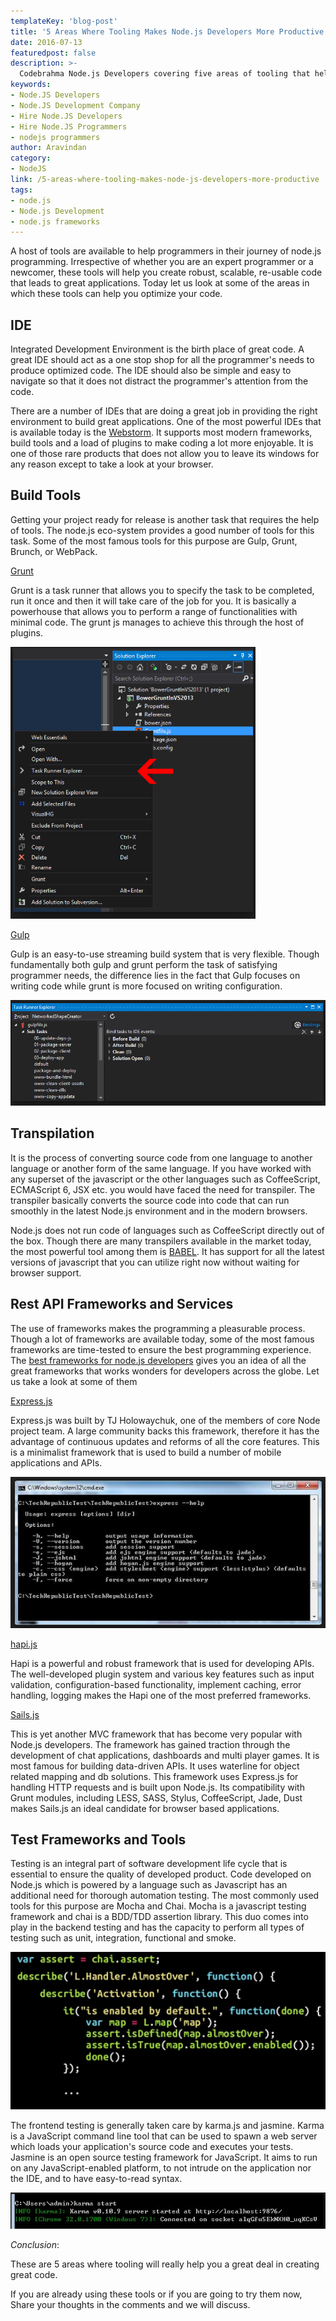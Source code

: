 ```yaml
---
templateKey: 'blog-post'
title: '5 Areas Where Tooling Makes Node.js Developers More Productive'
date: 2016-07-13
featuredpost: false
description: >-
  Codebrahma Node.js Developers covering five areas of tooling that help Node.js developers:/ IDEs, build tools, transpilation, REST API frameworks.
keywords:
- Node.JS Developers
- Node.JS Development Company
- Hire Node.JS Developers
- Hire Node.JS Programmers
- nodejs programmers
author: Aravindan
category:
- NodeJS
link: /5-areas-where-tooling-makes-node-js-developers-more-productive
tags:
- node.js
- Node.js Development
- node.js frameworks
---
```



A host of tools are available to help programmers in their journey of node.js programming. Irrespective of whether you are an expert programmer or a newcomer, these tools will help you create robust, scalable, re-usable code that leads to great applications. Today let us look at some of the areas in which these tools can help you optimize your code.

## IDE

Integrated Development Environment is the birth place of great code. A great IDE should act as a one stop shop for all the programmer's needs to produce optimized code. The IDE should also be simple and easy to navigate so that it does not distract the programmer's attention from the code.

There are a number of IDEs that are doing a great job in providing the right environment to build great applications.  One of the most powerful IDEs that is available today is the [Webstorm](https://www.jetbrains.com/webstorm/). It supports most modern frameworks, build tools and a load of plugins to make coding a lot more enjoyable. It is one of those rare products that does not allow you to leave its windows for any reason except to take a look at your browser.

## Build Tools

Getting your project ready for release is another task that requires the help of tools. The node.js eco-system provides a good number of tools for this task. Some of the most famous tools for this purpose are Gulp, Grunt, Brunch, or WebPack.

[Grunt](http://gruntjs.com/)

Grunt is a task runner that allows you to specify the task to be completed, run it once and then it will take care of the job for you. It is basically a powerhouse that allows you to perform a range of functionalities with minimal code. The grunt js manages to achieve this through the host of plugins.

![Grunt](./images/grunt.png)

[Gulp](http://gulpjs.com/)

Gulp is an easy-to-use streaming build system that is very flexible. Though fundamentally both gulp and grunt perform the task of satisfying programmer needs, the difference lies in the fact that Gulp focuses on writing code while grunt is more focused on writing configuration.

![gulp](./images/gulp.png)

## Transpilation

It is the process of converting source code from one language to another language or another form of the same language. If you have worked with any superset of the javascript or the other languages such as CoffeeScript, ECMAScript 6, JSX etc. you would have faced the need for transpiler. The transpiler basically converts the source code into code that can run smoothly in the latest Node.js environment and in the modern browsers.

Node.js does not run code of languages such as CoffeeScript directly out of the box. Though there are many transpilers available in the market today, the most powerful tool among them is [BABEL](https://babeljs.io/). It has support for all the latest versions of javascript that you can utilize right now without waiting for browser support.

## Rest API Frameworks and Services

The use of frameworks makes the programming a pleasurable process. Though a lot of frameworks are available today, some of the most famous frameworks are time-tested to ensure the best programming experience. The [best frameworks for node.js developers](/9-best-node-js-frameworks-developers) gives you an idea of all the great frameworks that works wonders for developers across the globe. Let us take a look at some of them

[Express.js](http://expressjs.com/)

Express.js was built by TJ Holowaychuk, one of the members of core Node project team. A large community backs this framework, therefore it has the advantage of continuous updates and reforms of all the core features. This is a minimalist framework that is used to build a number of mobile applications and APIs.

![express-js](./images/express-js.png)

[hapi.js](http://hapijs.com/)

Hapi is a powerful and robust framework that is used for developing APIs. The well-developed plugin system and various key features such as  input validation, configuration-based functionality, implement caching, error handling, logging makes the Hapi one of the most preferred frameworks.

[Sails.js](http://sailsjs.org/)

This is yet another MVC framework that has become very popular with Node.js developers. The framework has gained traction through the development of chat applications, dashboards and multi player games. It is most famous for building data-driven APIs. It uses waterline for object related mapping and db solutions. This framework uses Express.js for handling HTTP requests and is built upon Node.js. Its compatibility with Grunt modules, including LESS, SASS, Stylus, CoffeeScript, Jade, Dust makes Sails.js an ideal candidate for browser based applications.

## Test Frameworks and Tools

Testing is an integral part of software development life cycle that is essential to ensure the quality of developed product. Code developed on Node.js which is powered by a language such as Javascript has an additional need for thorough automation testing. The most commonly used tools for this purpose are Mocha and Chai. Mocha is a javascript testing framework and chai is a BDD/TDD assertion library. This duo comes into play in the backend testing and has the capacity to perform all types of testing such as unit, integration, functional and smoke.

![chai](./images/chai.png)

The frontend testing is generally taken care by karma.js and jasmine. Karma is a JavaScript command line tool that can be used to spawn a web server which loads your application's source code and executes your tests. Jasmine is an open source testing framework for JavaScript. It aims to run on any JavaScript-enabled platform, to not intrude on the application nor the IDE, and to have easy-to-read syntax.

![karma](./images/karma.png)

_Conclusion_:

These are 5 areas where tooling will really help you a great deal in creating great code.

If you are already using these tools or if you are going to try them now, Share your thoughts in the comments and we will discuss.